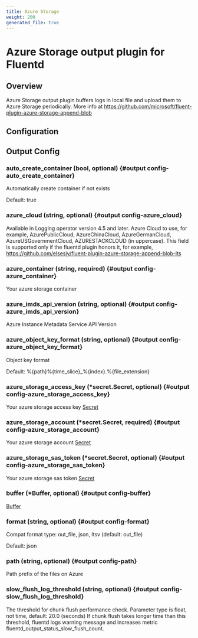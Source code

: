 ```yaml
---
title: Azure Storage
weight: 200
generated_file: true
---
```


# Azure Storage output plugin for Fluentd
## Overview
 Azure Storage output plugin buffers logs in local file and upload them to Azure Storage periodically.
 More info at https://github.com/microsoft/fluent-plugin-azure-storage-append-blob

## Configuration
## Output Config

### auto_create_container (bool, optional) {#output config-auto_create_container}

Automatically create container if not exists

Default: true

### azure_cloud (string, optional) {#output config-azure_cloud}

Available in Logging operator version 4.5 and later. Azure Cloud to use, for example, AzurePublicCloud, AzureChinaCloud, AzureGermanCloud, AzureUSGovernmentCloud, AZURESTACKCLOUD (in uppercase). This field is supported only if the fluentd plugin honors it, for example, https://github.com/elsesiy/fluent-plugin-azure-storage-append-blob-lts 


### azure_container (string, required) {#output config-azure_container}

Your azure storage container 


### azure_imds_api_version (string, optional) {#output config-azure_imds_api_version}

Azure Instance Metadata Service API Version 


### azure_object_key_format (string, optional) {#output config-azure_object_key_format}

Object key format

Default: %{path}%{time_slice}_%{index}.%{file_extension}

### azure_storage_access_key (*secret.Secret, optional) {#output config-azure_storage_access_key}

Your azure storage access key [Secret](../secret/) 


### azure_storage_account (*secret.Secret, required) {#output config-azure_storage_account}

Your azure storage account [Secret](../secret/) 


### azure_storage_sas_token (*secret.Secret, optional) {#output config-azure_storage_sas_token}

Your azure storage sas token [Secret](../secret/) 


### buffer (*Buffer, optional) {#output config-buffer}

[Buffer](../buffer/) 


### format (string, optional) {#output config-format}

Compat format type: out_file, json, ltsv (default: out_file) 

Default: json

### path (string, optional) {#output config-path}

Path prefix of the files on Azure 


### slow_flush_log_threshold (string, optional) {#output config-slow_flush_log_threshold}

The threshold for chunk flush performance check. Parameter type is float, not time, default: 20.0 (seconds) If chunk flush takes longer time than this threshold, fluentd logs warning message and increases metric fluentd_output_status_slow_flush_count. 



